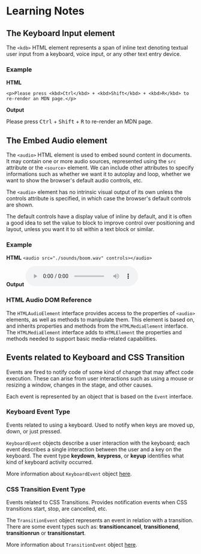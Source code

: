 # Learning Notes

## The Keyboard Input element

The `<kdb>` HTML element represents a span of inline text denoting textual user input from a keyboard, voice input, or any other text entry device.

### Example

**HTML**

`<p>Please press <kbd>Ctrl</kbd> + <kbd>Shift</kbd> + <kbd>R</kbd> to re-render an MDN page.</p>`

**Output**

<p>Please press <kbd>Ctrl</kbd> + <kbd>Shift</kbd> + <kbd>R</kbd> to re-render an MDN page.</p>

## The Embed Audio element

The `<audio>` HTML element is used to embed sound content in documents. It may contain one or more audio sources, represented using the `src` attribute or the `<source>` element. We can include other attributes to specify informations such as whether we want it to autoplay and loop, whether we want to show the browser's default audio controls, etc.

The `<audio>` element has no intrinsic visual output of its own unless the controls attribute is specified, in which case the browser's default controls are shown.

The default controls have a display value of inline by default, and it is often a good idea to set the value to block to improve control over positioning and layout, unless you want it to sit within a text block or similar.

### Example

**HTML**
`<audio src="./sounds/boom.wav" controls></audio>`

**Output**
<audio controls src="./sounds/boom.wav"></audio>

### HTML Audio DOM Reference

The `HTMLAudioElement` interface provides access to the properties of `<audio>` elements, as well as methods to manipulate them. This element is based on, and inherits properties and methods from the `HTMLMediaElement` interface. The `HTMLMediaElement` interface adds to `HTMLElement` the properties and methods needed to support basic media-related capabilities.

## Events related to Keyboard and CSS Transition

Events are fired to notify code of some kind of change that may affect code execution. These can arise from user interactions such as using a mouse or resizing a window, changes in the stage, and other causes.

Each event is represented by an object that is based on the `Event` interface.

### Keyboard Event Type

Events related to using a keyboard. Used to notify when keys are moved up, down, or just pressed.

`KeyboardEvent` objects describe a user interaction with the keyboard; each event describes a single interaction between the user and a key on the keyboard. The event type **keydown**, **keypress**, or **keyup** identifies what kind of keyboard activity occurred.

More information about `KeyboardEvent` object [here](https://developer.mozilla.org/en-US/docs/Web/API/KeyboardEvent/KeyboardEvent).

### CSS Transition Event Type

Events related to CSS Transitions. Provides notification events when CSS transitions start, stop, are cancelled, etc.

The `TransitionEvent` object represents an event in relation with a transition. There are some event types such as: **transitioncancel**, **transitionend**, **transitionrun** or **transitionstart**.

More information about `TransitionEvent` object [here](https://developer.mozilla.org/en-US/docs/Web/API/TransitionEvent).
